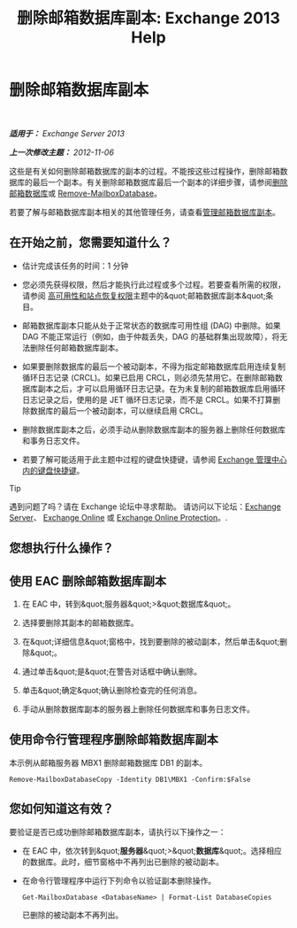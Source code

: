 ﻿---
title: '删除邮箱数据库副本: Exchange 2013 Help'
TOCTitle: 删除邮箱数据库副本
ms:assetid: 99fecdde-b158-4dfc-9ca7-ff7c0ada7819
ms:mtpsurl: https://technet.microsoft.com/zh-cn/library/Dd298164(v=EXCHG.150)
ms:contentKeyID: 50491216
ms.date: 05/21/2018
mtps_version: v=EXCHG.150
ms.translationtype: MT
---

# 删除邮箱数据库副本

 

_**适用于：** Exchange Server 2013_

_**上一次修改主题：** 2012-11-06_

这些是有关如何删除邮箱数据库的副本的过程。不能按这些过程操作，删除邮箱数据库的最后一个副本。有关删除邮箱数据库最后一个副本的详细步骤，请参阅[删除邮箱数据库](manage-mailbox-databases-in-exchange-2013-exchange-2013-help.md)或 [Remove-MailboxDatabase](https://technet.microsoft.com/zh-cn/library/aa997931\(v=exchg.150\))。

若要了解与邮箱数据库副本相关的其他管理任务，请查看[管理邮箱数据库副本](managing-mailbox-database-copies-exchange-2013-help.md)。

## 在开始之前，您需要知道什么？

  - 估计完成该任务的时间：1 分钟

  - 您必须先获得权限，然后才能执行此过程或多个过程。若要查看所需的权限，请参阅 [高可用性和站点恢复权限](high-availability-and-site-resilience-permissions-exchange-2013-help.md)主题中的\&quot;邮箱数据库副本\&quot;条目。

  - 邮箱数据库副本只能从处于正常状态的数据库可用性组 (DAG) 中删除。如果 DAG 不能正常运行（例如，由于仲裁丢失，DAG 的基础群集出现故障），将无法删除任何邮箱数据库副本。

  - 如果要删除数据库的最后一个被动副本，不得为指定邮箱数据库启用连续复制循环日志记录 (CRCL)。如果已启用 CRCL，则必须先禁用它。在删除邮箱数据库副本之后，才可以启用循环日志记录。在为未复制的邮箱数据库启用循环日志记录之后，使用的是 JET 循环日志记录，而不是 CRCL。如果不打算删除数据库的最后一个被动副本，可以继续启用 CRCL。

  - 删除数据库副本之后，必须手动从删除数据库副本的服务器上删除任何数据库和事务日志文件。

  - 若要了解可能适用于此主题中过程的键盘快捷键，请参阅 [Exchange 管理中心内的键盘快捷键](keyboard-shortcuts-in-the-exchange-admin-center-exchange-online-protection-help.md)。

> [!TIP]  
> 遇到问题了吗？请在 Exchange 论坛中寻求帮助。 请访问以下论坛：<a href="https://go.microsoft.com/fwlink/p/?linkid=60612">Exchange Server</a>、 <a href="https://go.microsoft.com/fwlink/p/?linkid=267542">Exchange Online</a> 或 <a href="https://go.microsoft.com/fwlink/p/?linkid=285351">Exchange Online Protection</a>。.


## 您想执行什么操作？

## 使用 EAC 删除邮箱数据库副本

1.  在 EAC 中，转到\&quot;服务器\&quot;\>\&quot;数据库\&quot;。

2.  选择要删除其副本的邮箱数据库。

3.  在\&quot;详细信息\&quot;窗格中，找到要删除的被动副本，然后单击\&quot;删除\&quot;。

4.  通过单击\&quot;是\&quot;在警告对话框中确认删除。

5.  单击\&quot;确定\&quot;确认删除检查完的任何消息。

6.  手动从删除数据库副本的服务器上删除任何数据库和事务日志文件。

## 使用命令行管理程序删除邮箱数据库副本

本示例从邮箱服务器 MBX1 删除邮箱数据库 DB1 的副本。

    Remove-MailboxDatabaseCopy -Identity DB1\MBX1 -Confirm:$False

## 您如何知道这有效？

要验证是否已成功删除邮箱数据库副本，请执行以下操作之一：

  - 在 EAC 中，依次转到\&quot;**服务器**\&quot;\>\&quot;**数据库**\&quot;。选择相应的数据库。此时，细节窗格中不再列出已删除的被动副本。

  - 在命令行管理程序中运行下列命令以验证副本删除操作。
    
        Get-MailboxDatabase <DatabaseName> | Format-List DatabaseCopies
    
    已删除的被动副本不再列出。

